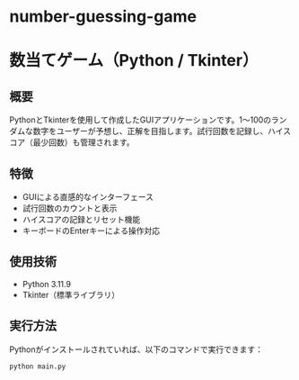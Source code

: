 # number-guessing-game

# 数当てゲーム（Python / Tkinter）

## 概要
PythonとTkinterを使用して作成したGUIアプリケーションです。1～100のランダムな数字をユーザーが予想し、正解を目指します。試行回数を記録し、ハイスコア（最少回数）も管理されます。

## 特徴
- GUIによる直感的なインターフェース
- 試行回数のカウントと表示
- ハイスコアの記録とリセット機能
- キーボードのEnterキーによる操作対応

## 使用技術
- Python 3.11.9
- Tkinter（標準ライブラリ）

## 実行方法
Pythonがインストールされていれば、以下のコマンドで実行できます：

```bash
python main.py
